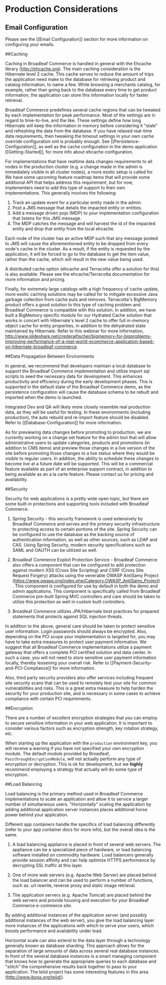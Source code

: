 # Production Considerations

## Email Configuration

Please see the [[Email Configuration]] section for more information on configuring your emails.

##Caching

Caching in Broadleaf Commerce is handled in general with the Ehcache library (http://ehcache.org). The main caching consideration
is the Hibernate level 2 cache. This cache serves to reduce the amount of trips the application need make to the database
for retrieving product and catalog information, to name a few. While browsing a merchants catalog, for example, rather than going
back to the database every time to get product information, the application can store this information locally for faster
retrieval.

Broadleaf Commerce predefines several cache regions that can be tweaked by each implementation for peak performance. Most of the
settings are in regard to time-to-live, and the like. These settings define how long Hibernate will keep the information in
memory before considering it "stale" and refreshing the data from the database. If you have relaxed real-time data requirements,
then tweaking the timeout settings in your own cache override configuration xml is probably enough. See [[Persistence-Configuration]],
as well as the cache configuration in the demo application [[Getting-Started]], for more info about ehcache configuration.

For implementations that have realtime data changes requirements to all nodes in the production cluster (e.g. a change
made in the admin is immediately visible in all cluster nodes), a more exotic setup is called for. We have some upcoming
feature roadmap items that will provide some additional API that helps address this requirement, but for now,
implementers need to add this type of support to their own implementations. This generally involves the following:

1) Track an update event for a particular entity made in the admin.
2) Post a JMS message that details the impacted entity or entities.
3) Add a message driven pojo (MDP) to your implementation configuration that listens for this JMS message.
4) The MDP catches the message and will harvest the id of the impacted entity and drop that entity from the local ehcache.

Each node of the cluster has an active MDP such that any message posted to JMS will cause the aforementioned entity to be
dropped from every node's cache in the cluster. As a result, if the entity is requested by the application, it will be forced to
go to the database to get the item value, rather than the cache, which will result in the new value being used.

A distributed cache option (ehcache and Terracotta offer a solution for this) is also available. Please see the ehcache/Terracotta
documentation for more information and pricing.

Finally, for extremely large catalogs with a high frequency of cache update, more exotic caching solutions may be called
for to mitigate excessive Java garbage collection from cache puts and removes. Terracotta's BigMemory product offers a good solution to this type of caching
problem and Broadleaf Commerce is compatible with this solution. In addition, we have built a BigMemory specific module for
our Hydrated Cache solution that works in concert with Hibernate's level 2 cache to offer full in-memory object cache for entity
properties, in addition to the dehydrated state maintained by Hibernate. Refer to this webinar for more information,
http://www.slideshare.net/crederajfischer/bigmemory-for-bigproblems-improving-performance-of-a-real-world-ecommerce-application-based-on-hibernate-broadleaf-commerce.

##Data Propagation Between Environments

In general, we recommend that developers maintain a local database to support the Broadleaf Commerce implementation and
utilize import sql scripts to seed the necessary data for development. This enhances productivity and efficiency during the early
development phases. This is supported in the default state of the Broadleaf Commerce demo, as the persistence configuration
will cause the database schema to be rebuilt and imported when the demo is launched.

Integrated Dev and QA will likely more closely resemble real production data, as they will be useful for testing. In these
environments (including production), the auto rebuild and re-import feature should be disabled. Refer to [[Database-Configuration]]
for more information.

As for previewing data changes before promoting to production, we are currently working on a change set feature for the admin tool
that will allow administrative users to update categories, products and promotions (in addition to CMS items) and preview those
changes in a live version of the site before promoting those changes to a live status where they would be visible to regular
users. In addition, the ability to schedule these changes to become live at a future date will be supported. This will be
a commercial feature available as part of an enterprise support contract, in addition to being available as an a la carte
feature. Please contact us for pricing and availability.

##Security

Security for web applications is a pretty wide open topic, but there are some built-in protections and supporting tools included
with Broadleaf Commerce.

1) Spring Security - this security framework is used extensively by Broadleaf Commerce and serves and the primary security
infrastructure to protecting access to certain portions of the site. Spring Security can be configured to use the database
as the backing source of authentication information, as well as other sources, such as LDAP and CAS. Using Spring Security, modern
security specifications such as SAML and OAUTH can be utilized as well.

2) Broadleaf Commerce Exploit Protection Service - Broadleaf Commerce also offers a component that can be configured to add
protection against modern XSS (Cross Site Scripting) and CSRF (Cross Site Request Forgery) attacks using the venerable OWASP AntiSamy Project (https://www.owasp.org/index.php/Category:OWASP_AntiSamy_Project).
This component is configured for use by default in both the demo and admin applications. This component is specifically called from Broadleaf Commerce
pre-built Spring MVC controllers and care should be taken to utilize this protection as well in custom built controllers.

3) Broadleaf Commerce utilizes JPA/Hibernate best practices for prepared statements that protects against SQL injection threats.

In addition to the above, general care should be taken to protect sensitive user information. Login passwords should always
be encrypted. Also, depending on the PCI scope your implementation is targeted for, you may have to take extra measures
to protect user payment information. We suggest that all Broadleaf Commerce implementations utilize a payment gateway that
offers a complete PCI certified solution and data center. In such a case, you will not need to store sensitive user payment
information locally, thereby lessening your overall risk. Refer to [[Payment-Security-and-PCI-Compliance]] for more information.

Also, third party security providers also offer services including frequent site security scans that can be used to remotely
test your site for common vulnerabilities and risks. This is a great extra measure to help harden the security for your
production site, and is necessary in some cases to achieve compliance with certain PCI requirements.

##Encryption

There are a number of excellent encryption strategies that you can employ to secure sensitive information in your web application.
It is important to consider various factors such as encryption strength, key rotation strategy, etc.

When starting up the application with the `production` environment key, you will receive a warning if you have not specified your 
own encryption module. The default module provided by Broadleaf, `PassthroughEncryptionModule`, will not actually perform any type
of encryption or decryption. This is ok for development, but we **highly** recommend employing a strategy that actually will do some
type of encryption.

##Load Balancing

Load balancing is the primary method used in Broadleaf Commerce implementations to scale an application and allow it
to service a larger number of simultaneous users. "Horizontally" scaling the application by adding additional application
server instances places additional horse power behind your application.

Different app containers handle the specifics of load balancing differently (refer to your app container docs for more info),
but the overall idea is the same.

1) A load balancing appliance is placed in front of several web servers. The appliance can be a specialized piece of hardware,
or load balancing software installed on commodity hardware. Load balancers generally provide session affinity and can help
optimize HTTPS performance by decrypting SSL traffic at this layer.

2) One of more web servers (e.g. Apache Web Server) are placed behind the load balancer and can be used to perform a number of
functions, such as: url rewrite, reverse proxy and static image retrieval.

3) The application servers (e.g. Apache Tomcat) are placed behind the web servers and provide housing and execution for your
Broadleaf Commerce e-commerce site.

By adding additional instances of the application server (and possibly additional instances of the web server), you give
the load balancing layer more instances of the applications with which to serve your users, which boosts performance and
availability under load.

Horizontal scale can also extend to the data layer through a technology generally known as database sharding. This approach
allows for the separation of large amounts of data across several real database instances. In front of the several database
instances is a smart managing component that knows how to generate the appropriate queries to each database and "stitch" the
comprehensive results back together to pass to your application. The teiid project has some interesting features in this
area (http://www.jboss.org/teiid/).
